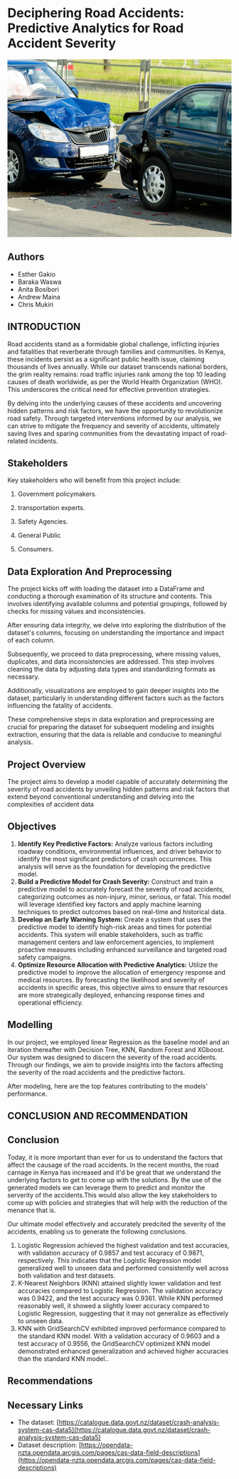 # Deciphering Road Accidents: Predictive Analytics for Road Accident Severity

<img src="car.jpg" alt="Car Image" width="800" height="400" />



## Authors

- Esther Gakio
- Baraka Waswa 
- Anita Bosibori 
- Andrew Maina
- Chris Mukiri 



## INTRODUCTION

Road accidents stand as a formidable global challenge, inflicting injuries and fatalities that reverberate through families and communities. In Kenya, these incidents persist as a significant public health issue, claiming thousands of lives annually. While our dataset transcends national borders, the grim reality remains: road traffic injuries rank among the top 10 leading causes of death worldwide, as per the World Health Organization (WHO). This underscores the critical need for effective prevention strategies.

By delving into the underlying causes of these accidents and uncovering hidden patterns and risk factors, we have the opportunity to revolutionize road safety. Through targeted interventions informed by our analysis, we can strive to mitigate the frequency and severity of accidents, ultimately saving lives and sparing communities from the devastating impact of road-related incidents.
## Stakeholders 
Key stakeholders who will benefit from this project include:

1. Government policymakers.

2. transportation experts.

3. Safety Agencies.

4. General Public

5. Consumers.
## Data Exploration And Preprocessing 
The project kicks off with loading the dataset into a DataFrame and conducting a thorough examination of its structure and contents. This involves identifying available columns and potential groupings, followed by checks for missing values and inconsistencies.

After ensuring data integrity, we delve into exploring the distribution of the dataset's columns, focusing on understanding the importance and impact of each column.

Subsequently, we proceed to data preprocessing, where missing values, duplicates, and data inconsistencies are addressed. This step involves cleaning the data by adjusting data types and standardizing formats as necessary.

Additionally, visualizations are employed to gain deeper insights into the dataset, particularly in understanding different factors such as the factors influencing the fatality of accidents.

These comprehensive steps in data exploration and preprocessing are crucial for preparing the dataset for subsequent modeling and insights extraction, ensuring that the data is reliable and conducive to meaningful analysis.






## Project Overview 
The project aims to develop a model capable of accurately determining the severity of road accidents by unveiling hidden patterns and risk factors that extend beyond conventional understanding and delving into the complexities of accident data  

## Objectives 
1. **Identify Key Predictive Factors:** Analyze various factors including roadway conditions, environmental influences, and driver behavior to identify the most significant predictors of crash occurrences. This analysis will serve as the foundation for developing the predictive model.
2. **Build a Predictive Model for Crash Severity:** Construct and train a predictive model to accurately forecast the severity of road accidents, categorizing outcomes as non-injury, minor, serious, or fatal. This model will leverage identified key factors and apply machine learning techniques to predict outcomes based on real-time and historical data.
3. **Develop an Early Warning System:** Create a system that uses the predictive model to identify high-risk areas and times for potential accidents. This system will enable stakeholders, such as traffic management centers and law enforcement agencies, to implement proactive measures including enhanced surveillance and targeted road safety campaigns.
4. **Optimize Resource Allocation with Predictive Analytics:** Utilize the predictive model to improve the allocation of emergency response and medical resources. By forecasting the likelihood and severity of accidents in specific areas, this objective aims to ensure that resources are more strategically deployed, enhancing response times and operational efficiency.
## Modelling 
In our project, we employed linear Regression as the baseline model and an iteration thereafter with Decision Tree, KNN, Random Forest and XGboost. Our system was designed to discern the severity of the road accidents. Through our findings, we aim to provide insights into the factors affecting the severity of the road accidents and the predictive factors.

After modeling, here are the top features contributing to the models' performance.


## CONCLUSION AND RECOMMENDATION 
## Conclusion
Today, it is more important than ever for us to understand the factors that affect the causage of the road accidents. In the recent months, the road carnage in Kenya has increased and it'd be great that we understand the underlying factors to get to come up with the solutions. 
By the use of the  generated models we can leverage them to predict and monitor the serverity of the accidents.This would also allow the key stakeholders to come up with policies and strategies that will help with the reduction of the menance that is. 

Our ultimate model effectively and accurately predcited the severity of the accidents, enabling us to generate the following conclusions.

1. Logistic Regression achieved the highest validation and test accuracies, with validation accuracy of 0.9857 and test accuracy of 0.9871, respectively. This indicates that the Logistic Regression model generalized well to unseen data and performed consistently well across both validation and test datasets.
2. K-Nearest Neighbors (KNN) attained slightly lower validation and test accuracies compared to Logistic Regression. The validation accuracy was 0.9422, and the test accuracy was 0.9361. While KNN performed reasonably well, it showed a slightly lower accuracy compared to Logistic Regression, suggesting that it may not generalize as effectively to unseen data.
3. KNN with GridSearchCV exhibited improved performance compared to the standard KNN model. With a validation accuracy of 0.9603 and a test accuracy of 0.9556, the GridSearchCV optimized KNN model demonstrated enhanced generalization and achieved higher accuracies than the standard KNN model..
## Recommendations


## Necessary Links 
* The dataset: [https://catalogue.data.govt.nz/dataset/crash-analysis-system-cas-data5](https://catalogue.data.govt.nz/dataset/crash-analysis-system-cas-data5)
* Dataset description: [https://opendata-nzta.opendata.arcgis.com/pages/cas-data-field-descriptions](https://opendata-nzta.opendata.arcgis.com/pages/cas-data-field-descriptions)


